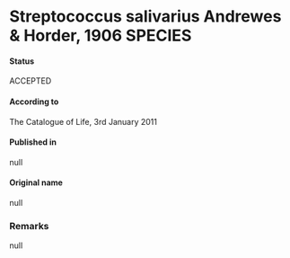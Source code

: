 # Streptococcus salivarius Andrewes & Horder, 1906 SPECIES

#### Status
ACCEPTED

#### According to
The Catalogue of Life, 3rd January 2011

#### Published in
null

#### Original name
null

### Remarks
null